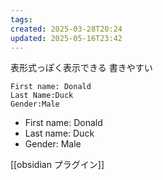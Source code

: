 ```yaml
---
tags: 
created: 2025-03-28T20:24
updated: 2025-05-16T23:42
---
```


表形式っぽく表示できる
書きやすい



```
First name: Donald
Last Name:Duck
Gender:Male
```

- First name: Donald
- Last name: Duck
- Gender: Male

[[obsidian プラグイン]]

